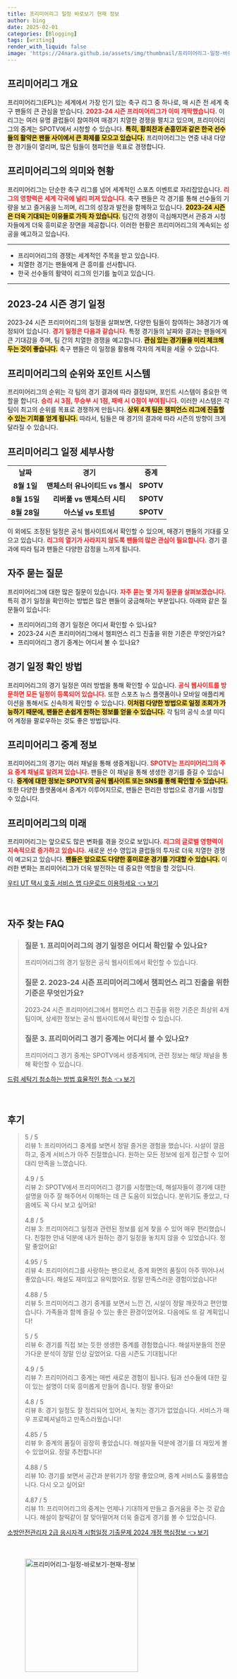 ```yaml
---
title: 프리미어리그 일정 바로보기 현재 정보
author: bing
date: 2025-02-01
categories: [Blogging]
tags: [writing]
render_with_liquid: false
image: 'https://24nara.github.io/assets/img/thumbnail/프리미어리그-일정-바로보기-현재-정보.webp'
---
```



<h2 id='프리미어리그_개요'>프리미어리그 개요</h2>

<p>프리미어리그(EPL)는 세계에서 가장 인기 있는 축구 리그 중 하나로, 매 시즌 전 세계 축구 팬들의 큰 관심을 받습니다. <b><span style="color: #ee2323;">2023-24 시즌 프리미어리그가 이미 개막했습니다.</span></b> 이 리그는 여러 유명 클럽들이 참여하여 매경기 치열한 경쟁을 펼치고 있으며, 프리미어리그의 중계는 SPOTV에서 시청할 수 있습니다. <b><span style="background-color: #ffe066;">특히, 황희찬과 손흥민과 같은 한국 선수들의 활약은 팬들 사이에서 큰 화제를 모으고 있습니다.</span></b> 프리미어리그는 연중 내내 다양한 경기들이 열리며, 많은 팀들이 챔피언을 목표로 경쟁합니다.</p>

<h2 id='프리미어리그의_의미와_현황'>프리미어리그의 의미와 현황</h2>

<p>프리미어리그는 단순한 축구 리그를 넘어 세계적인 스포츠 이벤트로 자리잡았습니다. <b><span style="color: #ee2323;">리그의 영향력은 세계 각국에 널리 퍼져 있습니다.</span></b> 축구 팬들은 각 경기를 통해 선수들의 기량을 보고 즐거움을 느끼며, 리그의 성장과 발전을 함께하고 있습니다. <b><span style="background-color: #ffe066;">2023-24 시즌은 더욱 기대되는 이유들로 가득 차 있습니다.</span></b> 팀간의 경쟁이 극심해지면서 관중과 시청자들에게 더욱 흥미로운 장면을 제공합니다. 이러한 현황은 프리미어리그의 계속되는 성공을 예고하고 있습니다.</p>

<hr />

<ul>
    <li>프리미어리그의 경쟁는 세계적인 주목을 받고 있습니다.</li>
    <li>치열한 경기는 팬들에게 큰 흥미를 선사합니다.</li>
    <li>한국 선수들의 활약이 리그의 인기를 높이고 있습니다.</li>
</ul>

<hr />

<h2 id='2023-24_시즌_경기_일정'>2023-24 시즌 경기 일정</h2>

<p>2023-24 시즌 프리미어리그의 일정을 살펴보면, 다양한 팀들이 참여하는 38경기가 예정되어 있습니다. <b><span style="color: #ee2323;">경기 일정은 다음과 같습니다.</span></b> 특정 경기들의 날짜와 결과는 팬들에게 큰 기대감을 주며, 팀 간의 치열한 경쟁을 예고합니다. <b><span style="background-color: #ffe066;">관심 있는 경기들을 미리 체크해 두는 것이 좋습니다.</span></b> 축구 팬들은 이 일정을 활용해 각자의 계획을 세울 수 있습니다.</p>

<h2 id='프리미어리그의_순위와_포인트_시스템'>프리미어리그의 순위와 포인트 시스템</h2>

<p>프리미어리그의 순위는 각 팀의 경기 결과에 따라 결정되며, 포인트 시스템이 중요한 역할을 합니다. <b><span style="color: #ee2323;">승리 시 3점, 무승부 시 1점, 패배 시 0점이 부여됩니다.</span></b> 이러한 시스템은 각 팀이 최고의 순위를 목표로 경쟁하게 만듭니다. <b><span style="background-color: #ffe066;">상위 4개 팀은 챔피언스 리그에 진출할 수 있는 기회를 얻게 됩니다.</span></b> 따라서, 팀들은 매 경기의 결과에 따라 시즌의 방향이 크게 달라질 수 있습니다.</p>

<h2 id='프리미어리그_일정_세부사항'>프리미어리그 일정 세부사항</h2>

<table>
    <tr>
        <td style="text-align: center; height: 17px;"><b>날짜</b></td>
        <td style="text-align: center; height: 17px;"><b>경기</b></td>
        <td style="text-align: center; height: 17px;"><b>중계</b></td>
    </tr>
    <tr>
        <td style="text-align: center; height: 17px;"><b>8월 1일</b></td>
        <td style="text-align: center; height: 17px;"><b>맨체스터 유나이티드 vs 첼시</b></td>
        <td style="text-align: center; height: 17px;"><b>SPOTV</b></td>
    </tr>
    <tr>
        <td style="text-align: center; height: 17px;"><b>8월 15일</b></td>
        <td style="text-align: center; height: 17px;"><b>리버풀 vs 맨체스터 시티</b></td>
        <td style="text-align: center; height: 17px;"><b>SPOTV</b></td>
    </tr>
    <tr>
        <td style="text-align: center; height: 17px;"><b>8월 28일</b></td>
        <td style="text-align: center; height: 17px;"><b>아스널 vs 토트넘</b></td>
        <td style="text-align: center; height: 17px;"><b>SPOTV</b></td>
    </tr>
</table>

<p>이 외에도 조정된 일정은 공식 웹사이트에서 확인할 수 있으며, 매경기 팬들의 기대를 모으고 있습니다. <b><span style="color: #ee2323;">리그의 열기가 사라지지 않도록 팬들의 많은 관심이 필요합니다.</span></b> 경기 결과에 따라 팀과 팬들은 다양한 감정을 느끼게 됩니다.</p>

<h2 id='자주_묻는_질문'>자주 묻는 질문</h2>

<p>프리미어리그에 대한 많은 질문이 있습니다. <b><span style="color: #ee2323;">자주 묻는 몇 가지 질문을 살펴보겠습니다.</span></b> 특히 경기 일정을 확인하는 방법은 많은 팬들이 궁금해하는 부분입니다. 아래와 같은 질문들이 있습니다:</p>

<ul>
    <li>프리미어리그의 경기 일정은 어디서 확인할 수 있나요?</li>
    <li>2023-24 시즌 프리미어리그에서 챔피언스 리그 진출을 위한 기준은 무엇인가요?</li>
    <li>프리미어리그 경기 중계는 어디서 볼 수 있나요?</li>
</ul>

<h2 id='경기_일정_확인_방법'>경기 일정 확인 방법</h2>

<p>프리미어리그의 경기 일정은 여러 방법을 통해 확인할 수 있습니다. <b><span style="color: #ee2323;">공식 웹사이트를 방문하면 모든 일정이 등록되어 있습니다.</span></b> 또한 스포츠 뉴스 플랫폼이나 모바일 애플리케이션을 통해서도 신속하게 확인할 수 있습니다. <b><span style="background-color: #ffe066;">이처럼 다양한 방법으로 일정 조회가 가능하기 때문에, 팬들은 손쉽게 원하는 정보를 얻을 수 있습니다.</span></b> 각 팀의 공식 소셜 미디어 계정을 팔로우하는 것도 좋은 방법입니다.</p>

<h2 id='프리미어리그_중계_정보'>프리미어리그 중계 정보</h2>

<p>프리미어리그의 경기는 여러 채널을 통해 생중계됩니다. <b><span style="color: #ee2323;">SPOTV는 프리미어리그의 주요 중계 채널로 알려져 있습니다.</span></b> 팬들은 이 채널을 통해 생생한 경기를 즐길 수 있습니다. <b><span style="background-color: #ffe066;">중계에 대한 정보는 SPOTV의 공식 웹사이트 또는 SNS를 통해 확인할 수 있습니다.</span></b> 또한 다양한 플랫폼에서 중계가 이루어지므로, 팬들은 편리한 방법으로 경기를 시청할 수 있습니다.</p>

<h2 id='프리미어리그의_미래'>프리미어리그의 미래</h2>

<p>프리미어리그는 앞으로도 많은 변화를 겪을 것으로 보입니다. <b><span style="color: #ee2323;">리그의 글로벌 영향력이 지속적으로 증가하고 있습니다.</span></b> 새로운 선수 영입과 클럽들의 투자로 더욱 치열한 경쟁이 예고되고 있습니다. <b><span style="background-color: #ffe066;">팬들은 앞으로도 다양한 흥미로운 경기를 기대할 수 있습니다.</span></b> 이러한 변화는 프리미어리그가 더욱 발전하는 데 중요한 역할을 할 것입니다.</p>


<p><a class="click-button" title="우티 UT 택시 호출 서비스 앱 다운로드 이용하세요" href="https://24nara.github.io/posts/%EC%9A%B0%ED%8B%B0-UT-%ED%83%9D%EC%8B%9C-%ED%98%B8%EC%B6%9C-%EC%84%9C%EB%B9%84%EC%8A%A4-%EC%95%B1-%EB%8B%A4%EC%9A%B4%EB%A1%9C%EB%93%9C-%EC%9D%B4%EC%9A%A9%ED%95%98%EC%84%B8%EC%9A%94/" rel="dofollow">우티 UT 택시 호출 서비스 앱 다운로드 이용하세요 👈 보기</a></p><br>
<h2 id='자주_찾는_FAQ'>자주 찾는 FAQ</h2>
<div itemscope="" itemtype="https://schema.org/FAQPage"> 
<blockquote> 
<div itemscope="" itemprop="mainEntity" itemtype="https://schema.org/Question"> 
<h3 itemprop="name">질문 1. 프리미어리그의 경기 일정은 어디서 확인할 수 있나요?</h3> 
<div itemscope="" itemprop="acceptedAnswer" itemtype="https://schema.org/Answer"> 
<span itemprop="text"> 
<p>프리미어리그의 경기 일정은 공식 웹사이트에서 확인할 수 있습니다.</p> 
</span> 
</div> 
</div> 
<div itemscope="" itemprop="mainEntity" itemtype="https://schema.org/Question"> 
<h3 itemprop="name">질문 2. 2023-24 시즌 프리미어리그에서 챔피언스 리그 진출을 위한 기준은 무엇인가요?</h3> 
<div itemscope="" itemprop="acceptedAnswer" itemtype="https://schema.org/Answer"> 
<span itemprop="text"> 
<p>2023-24 시즌 프리미어리그에서 챔피언스 리그 진출을 위한 기준은 최상위 4개팀이며, 상세한 정보는 공식 웹사이트에서 확인할 수 있습니다.</p> 
</span> 
</div> 
</div> 
<div itemscope="" itemprop="mainEntity" itemtype="https://schema.org/Question"> 
<h3 itemprop="name">질문 3. 프리미어리그 경기 중계는 어디서 볼 수 있나요?</h3> 
<div itemscope="" itemprop="acceptedAnswer" itemtype="https://schema.org/Answer"> 
<span itemprop="text"> 
<p>프리미어리그 경기 중계는 SPOTV에서 생중계되며, 관련 정보는 해당 채널을 통해 확인할 수 있습니다.</p> 
</span> 
</div> 
</div> 
</blockquote> 
</div>
<p><a class="click-button" title="드럼 세탁기 청소하는 방법 효율적인 청소" href="https://24nara.github.io/posts/%EB%93%9C%EB%9F%BC-%EC%84%B8%ED%83%81%EA%B8%B0-%EC%B2%AD%EC%86%8C%ED%95%98%EB%8A%94-%EB%B0%A9%EB%B2%95-%ED%9A%A8%EC%9C%A8%EC%A0%81%EC%9D%B8-%EC%B2%AD%EC%86%8C/" rel="dofollow">드럼 세탁기 청소하는 방법 효율적인 청소 👈 보기</a></p><br>
<h2 id='후기'>후기</h2>
<div itemscope itemtype="https://schema.org/Product">
  <blockquote>
  <div itemprop="review" itemscope itemtype="https://schema.org/Review">
      <div itemprop="reviewRating" itemscope itemtype="https://schema.org/Rating"> <span itemprop="ratingValue">5</span> / <span itemprop="bestRating">5</span> </div>
      <span itemprop="reviewBody">리뷰 1: 프리미어리그 중계를 보면서 정말 즐거운 경험을 했습니다. 시설이 깔끔하고, 중계 서비스가 아주 친절했습니다. 원하는 모든 정보에 쉽게 접근할 수 있어 대리 만족을 느꼈습니다.</span>
  </div>
  <br>
  <div itemprop="review" itemscope itemtype="https://schema.org/Review">
      <div itemprop="reviewRating" itemscope itemtype="https://schema.org/Rating"> <span itemprop="ratingValue">4.9</span> / <span itemprop="bestRating">5</span> </div>
      <span itemprop="reviewBody">리뷰 2: SPOTV에서 프리미어리그 경기를 시청했는데, 해설자들이 경기에 대한 설명을 아주 잘 해주어서 이해하는 데 큰 도움이 되었습니다. 분위기도 좋았고, 다음에도 꼭 다시 보고 싶어요!</span>
  </div>
  <br>
  <div itemprop="review" itemscope itemtype="https://schema.org/Review">
      <div itemprop="reviewRating" itemscope itemtype="https://schema.org/Rating"> <span itemprop="ratingValue">4.8</span> / <span itemprop="bestRating">5</span> </div>
      <span itemprop="reviewBody">리뷰 3: 프리미어리그 일정과 관련된 정보를 쉽게 찾을 수 있어 매우 편리했습니다. 친절한 안내 덕분에 내가 원하는 경기 일정을 놓치지 않을 수 있었습니다. 정말 좋았어요!</span>
  </div>
  <br>
  <div itemprop="review" itemscope itemtype="https://schema.org/Review">
      <div itemprop="reviewRating" itemscope itemtype="https://schema.org/Rating"> <span itemprop="ratingValue">4.95</span> / <span itemprop="bestRating">5</span> </div>
      <span itemprop="reviewBody">리뷰 4: 프리미어리그를 사랑하는 팬으로서, 중계 화면의 품질이 아주 뛰어나서 좋았습니다. 해설도 재미있고 유익했어요. 정말 만족스러운 경험이었습니다!</span>
  </div>
  <br>
  <div itemprop="review" itemscope itemtype="https://schema.org/Review">
      <div itemprop="reviewRating" itemscope itemtype="https://schema.org/Rating"> <span itemprop="ratingValue">4.88</span> / <span itemprop="bestRating">5</span> </div>
      <span itemprop="reviewBody">리뷰 5: 프리미어리그 경기 중계를 보면서 느낀 건, 시설이 정말 깨끗하고 편안했습니다. 가족들과 함께 즐길 수 있는 좋은 환경이었어요. 다음에도 또 갈 계획입니다!</span>
  </div>
  <br>
  <div itemprop="review" itemscope itemtype="https://schema.org/Review">
      <div itemprop="reviewRating" itemscope itemtype="https://schema.org/Rating"> <span itemprop="ratingValue">5</span> / <span itemprop="bestRating">5</span> </div>
      <span itemprop="reviewBody">리뷰 6: 경기를 직접 보는 듯한 생생한 중계를 경험했습니다. 해설자분들의 전문가다운 분석이 정말 인상 깊었어요. 다음 시즌도 기대됩니다!</span>
  </div>
  <br>
  <div itemprop="review" itemscope itemtype="https://schema.org/Review">
      <div itemprop="reviewRating" itemscope itemtype="https://schema.org/Rating"> <span itemprop="ratingValue">4.9</span> / <span itemprop="bestRating">5</span> </div>
      <span itemprop="reviewBody">리뷰 7: 프리미어리그 중계는 매번 새로운 경험이 됩니다. 팀과 선수들에 대한 깊이 있는 설명이 더욱 흥미롭게 만들어 줍니다. 정말 좋아요!</span>
  </div>
  <br>
  <div itemprop="review" itemscope itemtype="https://schema.org/Review">
      <div itemprop="reviewRating" itemscope itemtype="https://schema.org/Rating"> <span itemprop="ratingValue">4.8</span> / <span itemprop="bestRating">5</span> </div>
      <span itemprop="reviewBody">리뷰 8: 경기 일정도 잘 정리되어 있어서, 놓치는 경기가 없었습니다. 서비스가 매우 프로페셔널하고 만족스러웠습니다!</span>
  </div>
  <br>
  <div itemprop="review" itemscope itemtype="https://schema.org/Review">
      <div itemprop="reviewRating" itemscope itemtype="https://schema.org/Rating"> <span itemprop="ratingValue">4.85</span> / <span itemprop="bestRating">5</span> </div>
      <span itemprop="reviewBody">리뷰 9: 중계의 품질이 굉장히 좋았습니다. 해설자들 덕분에 경기를 더 재밌게 볼 수 있었어요. 정말 추천합니다!</span>
  </div>
  <br>
  <div itemprop="review" itemscope itemtype="https://schema.org/Review">
      <div itemprop="reviewRating" itemscope itemtype="https://schema.org/Rating"> <span itemprop="ratingValue">4.88</span> / <span itemprop="bestRating">5</span> </div>
      <span itemprop="reviewBody">리뷰 10: 경기를 보면서 공간과 분위기가 정말 좋았으며, 중계 서비스도 훌륭했습니다. 다시 오고 싶어요!</span>
  </div>
  <br>
  <div itemprop="review" itemscope itemtype="https://schema.org/Review">
      <div itemprop="reviewRating" itemscope itemtype="https://schema.org/Rating"> <span itemprop="ratingValue">4.87</span> / <span itemprop="bestRating">5</span> </div>
      <span itemprop="reviewBody">리뷰 11: 프리미어리그의 중계는 언제나 기대하게 만들고 즐거움을 주는 것 같습니다. 해설이 찰떡같이 잘 맞아떨어져 더욱 즐겁게 경기를 볼 수 있었습니다.</span>
  </div>
  </blockquote>
</div>
<p><a class="click-button" title="소방안전관리자 2급 응시자격 시험일정 기출문제 2024 개정 핵심정보" href="https://24nara.github.io/posts/%EC%86%8C%EB%B0%A9%EC%95%88%EC%A0%84%EA%B4%80%EB%A6%AC%EC%9E%90-2%EA%B8%89-%EC%9D%91%EC%8B%9C%EC%9E%90%EA%B2%A9-%EC%8B%9C%ED%97%98%EC%9D%BC%EC%A0%95-%EA%B8%B0%EC%B6%9C%EB%AC%B8%EC%A0%9C-2024-%EA%B0%9C%EC%A0%95-%ED%95%B5%EC%8B%AC%EC%A0%95%EB%B3%B4/" rel="dofollow">소방안전관리자 2급 응시자격 시험일정 기출문제 2024 개정 핵심정보 👈 보기</a></p><br>
<figure class="image"><img src="https://24nara.github.io/assets/img/thumbnail/프리미어리그-일정-바로보기-현재-정보.webp" alt="프리미어리그-일정-바로보기-현재-정보" width="256" height="256"></figure>